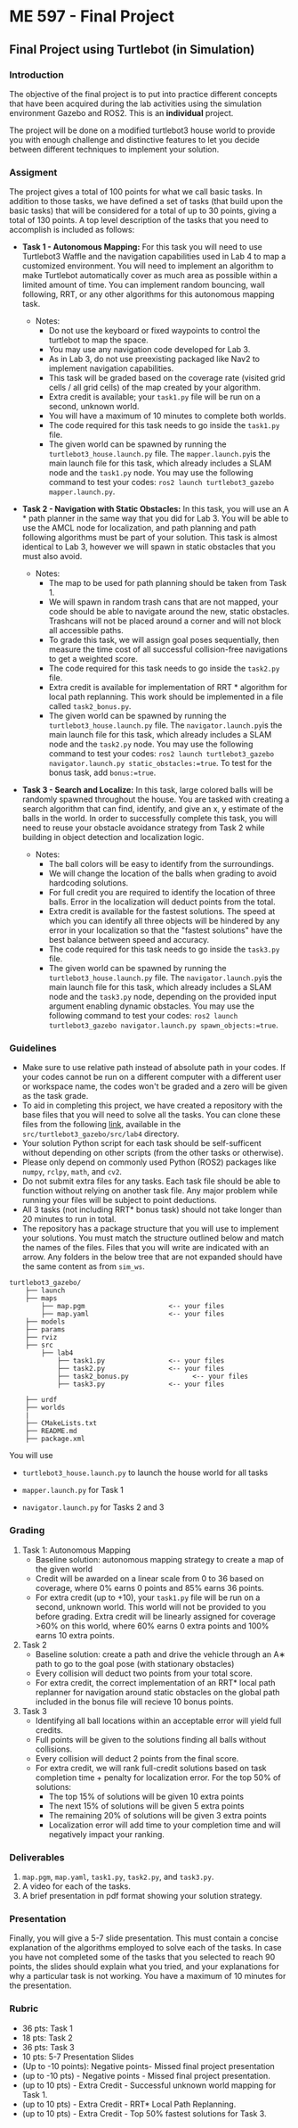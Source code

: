 # ME 597 - Final Project

## Final Project using Turtlebot (in Simulation)

### Introduction
The objective of the final project is to put into practice different concepts that have been acquired during the lab activities using the simulation environment Gazebo and ROS2. This is an **individual** project. 

The project will be done on a modified turtlebot3 house world to provide you with enough challenge and distinctive features to let you decide between different techniques to implement your solution. 

### Assigment 
The project gives a total of 100 points for what we call basic tasks. In addition to those tasks, we have defined a set of tasks (that build upon the basic tasks) that will be considered for a total of up to 30 points, giving a total of 130 points. A top level description of the tasks that you need to accomplish is included as follows:

* **Task 1 - Autonomous Mapping:** For this task you will need to use Turtlebot3 Waffle and the navigation capabilities used in Lab 4 to map a customized environment. You will need to implement an algorithm to make Turtlebot automatically cover as much area as possible within a limited amount of time. You can implement random bouncing, wall following, RRT, or any other algorithms for this autonomous mapping task. 
    * Notes:
        * Do not use the keyboard or fixed waypoints to control the turtlebot to map the space.
        * You may use any navigation code developed for Lab 3.
        * As in Lab 3, do not use preexisting packaged like Nav2 to implement navigation capabilities. 
        * This task will be graded based on the coverage rate (visited grid cells / all grid cells) of the map created by your algorithm.
        * Extra credit is available; your `task1.py` file will be run on a second, unknown world. 
        * You will have a maximum of 10 minutes to complete both worlds.
        * The code required for this task needs to go inside the `task1.py` file.
        * The given world can be spawned by running the `turtlebot3_house.launch.py` file. The `mapper.launch.py`is the main launch file for this task, which already includes a SLAM node and the `task1.py` node. You may use the following command to test your codes: `ros2 launch turtlebot3_gazebo mapper.launch.py`. 
        
* **Task 2 - Navigation with Static Obstacles:** In this task, you will use an A \*  path planner in the same way that you did for Lab 3. You will be able to use the AMCL node for localization, and path planning and path following algorithms must be part of your solution. This task is almost identical to Lab 3, however we will spawn in static obstacles that you must also avoid. 
    * Notes:
        * The map to be used for path planning should be taken from Task 1.
        * We will spawn in random trash cans that are not mapped, your code should be able to navigate around the new, static obstacles. Trashcans will not be placed around a corner and will not block all accessible paths.
        * To grade this task, we will assign goal poses sequentially, then measure the time cost of all successful collision-free navigations to get a weighted score.
        * The code required for this task needs to go inside the `task2.py` file.
        * Extra credit is available for implementation of RRT \* algorithm for local path replanning. This work should be implemented in a file called `task2_bonus.py`.
        * The given world can be spawned by running the `turtlebot3_house.launch.py` file. The `navigator.launch.py`is the main launch file for this task, which already includes a SLAM node and the `task2.py` node. You may use the following command to test your codes: `ros2 launch turtlebot3_gazebo navigator.launch.py static_obstacles:=true`. To test for the bonus task, add `bonus:=true`. 

* **Task 3 - Search and Localize:** In this task, large colored balls will be randomly spawned throughout the house. You are tasked with creating a search algorithm that can find, identify, and give an x, y estimate of the balls in the world. In order to successfully complete this task, you will need to reuse your obstacle avoidance strategy from Task 2 while building in object detection and localization logic. 
    * Notes:
        * The ball colors will be easy to identify from the surroundings.
        * We will change the location of the balls when grading to avoid hardcoding solutions.
        * For full credit you are required to identify the location of three balls. Error in the localization will deduct points from the total.
        * Extra credit is available for the fastest solutions. The speed at which you can identify all three objects will be hindered by any error in your localization so that the "fastest solutions" have the best balance between speed and accuracy.
        * The code required for this task needs to go inside the `task3.py` file.
        * The given world can be spawned by running the `turtlebot3_house.launch.py` file. The `navigator.launch.py`is the main launch file for this task, which already includes a SLAM node and the `task3.py` node, depending on the provided input argument enabling dynamic obstacles. You may use the following command to test your codes: `ros2 launch turtlebot3_gazebo navigator.launch.py spawn_objects:=true`.

### Guidelines
* Make sure to use relative path instead of absolute path in your codes. If your codes cannot be run on a different computer with a different user or workspace name, the codes won't be graded and a zero will be given as the task grade. 
* To aid in completing this project, we have created a repository with the base files that you will need to solve all the tasks. You can clone these files from the following [link](https://github.com/LesterYHZ/sim_ws_Fall2025/tree/main), available in the `src/turtlebot3_gazebo/src/lab4` directory. 
* Your solution Python script for each task should be self-sufficent without depending on other scripts (from the other tasks or otherwise).
* Please only depend on commonly used Python (ROS2) packages like `numpy`, `rclpy`, `math`, and `cv2`.
* Do not submit extra files for any tasks. Each task file should be able to function without relying on another task file. Any major problem while running your files will be subject to point deductions. 
* All 3 tasks (not including RRT* bonus task) should not take longer than 20 minutes to run in total.
* The repository has a package structure that you will use to implement your solutions. You must match the structure outlined below and match the names of the files. Files that you will write are indicated with an arrow. Any folders in the below tree that are not expanded should have the same content as from `sim_ws`.

```
turtlebot3_gazebo/
    ├── launch
    ├── maps
        ├── map.pgm                     <-- your files
        ├── map.yaml                    <-- your files
    ├── models
    ├── params
    ├── rviz
    ├── src
        ├── lab4
            ├── task1.py                <-- your files
            ├── task2.py                <-- your files
            ├── task2_bonus.py                <-- your files
            ├── task3.py                <-- your files

    ├── urdf
    ├── worlds
    |
    ├── CMakeLists.txt
    ├── README.md
    ├── package.xml
```
You will use

* `turtlebot3_house.launch.py` to launch the house world for all tasks

* `mapper.launch.py` for Task 1

* `navigator.launch.py` for Tasks 2 and 3 

### Grading
1) Task 1: Autonomous Mapping
    * Baseline solution: autonomous mapping strategy to create a map of the given world
    * Credit will be awarded on a linear scale from 0 to 36 based on coverage, where 0% earns 0 points and 85% earns 36 points.
    * For extra credit (up to +10), your `task1.py` file will be run on a second, unknown world. This world will not be provided to you before grading. Extra credit will be linearly assigned for coverage >60% on this world, where 60% earns 0 extra points and 100% earns 10 extra points.
2) Task 2
    * Baseline solution: create a path and drive the vehicle through an A∗ path to go to the goal pose (with stationary obstacles)
    * Every collision will deduct two points from your total score.
    *  For extra credit, the correct implementation of an RRT* local path replanner for navigation around static obstacles on the global path included in the bonus file will recieve 10 bonus points.
3) Task 3
    * Identifying all ball locations within an acceptable error will yield full credits.
    * Full points will be given to the solutions finding all balls without collisions. 
    * Every collision will deduct 2 points from the final score.
    * For extra credit, we will rank full-credit solutions based on task completion time + penalty for localization error. For the top 50% of solutions:
        * The top 15% of solutions will be given 10 extra points
        * The next 15% of solutions will be given 5 extra points
        * The remaining 20% of solutions will be given 3 extra points
        * Localization error will add time to your completion time and will negatively impact your ranking.



### Deliverables

1) `map.pgm`, `map.yaml`, `task1.py`, `task2.py`, and `task3.py`.
2) A video for each of the tasks.
3) A brief presentation in pdf format showing your solution strategy.

### Presentation
Finally, you will give a 5-7 slide presentation. This must contain a concise explanation of the algorithms employed to solve each of the tasks. In case you have not completed some of the tasks that you selected to reach 90 points, the slides should explain what you tried, and your explanations for why a particular task is not working. You have a maximum of 10 minutes for the presentation.

### Rubric
* 36 pts: Task 1
* 18 pts: Task 2
* 36 pts: Task 3
* 10 pts: 5-7 Presentation Slides
* (Up to -10 points): Negative points- Missed final project presentation
* (up to -10 pts) - Negative points - Missed final project presentation.
* (up to 10 pts) - Extra Credit - Successful unknown world mapping for Task 1.
* (up to 10 pts) - Extra Credit - RRT* Local Path Replanning.
* (up to 10 pts) - Extra Credit - Top 50% fastest solutions for Task 3.




